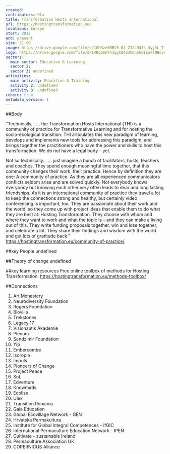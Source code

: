 ```yaml
---
created:
contributors: Ola
title: Transformation Hosts International
url: https://hostingtransformation.eu/
locations: Europe
start: 2012
end: present
size: 21-50
image: https://drive.google.com/file/d/1GhRze00BC5-Of-Z32L943s_3yj3L_Tlw/view?usp=drive_link
logo: https://drive.google.com/file/d/14DqzRnYh3qyC846JmOnmUeisoFlNBovo/view?usp=drive_link
sectors:
  main sector: Education & Learning
  sector 2: 
  sector 3: undefined
activities: 
  main activity: Education & Training
  activity 2: undefined
  activity 3: undefined
cohere: true
metadata_version: 1
---
```



##Body

"Technically…
… the Transformation Hosts International (THI) is a community of practice for Transformative Learning and for hosting the socio-ecological transition. THI articulates this new paradigm of learning, develops and implements new tools for addressing this paradigm, and brings together the practitioners who have the power and skills to host this transformation. We do not have a legal body – yet.

Not so technically…
… just imagine a bunch of facilitators, hosts, teachers and coaches. They spend enough meaningful time together, that this community changes their work, their practice. Hence by definition they are one: A community of practice.
As they are all experienced communicators conflicts seldom arise and are solved quickly. Not everybody knows everybody but knowing each other very often leads to dear and long lasting friendships. As it is an international community of practice they travel a lot to keep the connections strong and healthy, but certainly video conferencing is important, too. They are passionate about their work and the world, so they come up with project ideas that enable them to do what they are best at: Hosting Transformation. They choose with whom and where they want to work and what the topic is – and they can make a living out of this. They write funding proposals together, win and lose together, and celebrate a lot. They share their findings and wisdom with the world and get lots of gratitude back."
https://hostingtransformation.eu/community-of-practice/ 


##key People
undefined

##Theory of change
undefined

##key learning resources
Free online toolbox of methods for Hosting Transformation: 
https://hostingtransformation.eu/methods-toolbox/ 

##Connections
1. Art Monastery
2. Neurodiversity Foundation
3. Rogers Foundation
4. Biovilla
5. Trekstones
6. Legacy 17
7. Visionautik Akademie
8. Plenum
9. Sendzimir Foundation
10. Yip
11. Embercombe
12. Isoropia
13. Impuls
14. Pioneers of Change
15. Project Peace
16. SoL
17. Edventure
18. Knowmads
19. Ecolise
20. Ulex
21. Transition Romania
22. Gaia Education
23. Global Ecovillage Network - GEN
24. Hrvatska Permakultura
25. Institute for Global Integral Competences - IfGIC
26. International Permaculture Education Network - IPEN
27. Cultivate - sustainable Ireland
28. Permaculture Association UK
29. COPERNICUS Alliance

